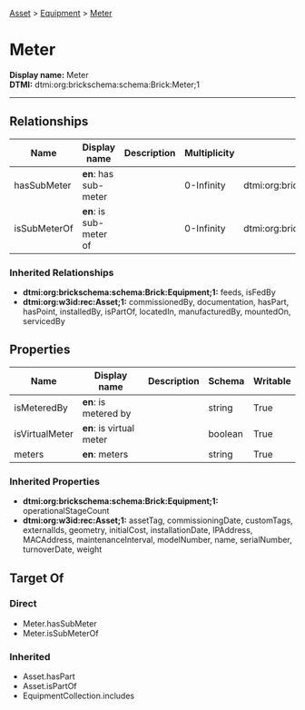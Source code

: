[Asset](../../Asset.md) > [Equipment](../Equipment.md) > [Meter](.)
# Meter

**Display name:** Meter<br />
**DTMI:** dtmi:org:brickschema:schema:Brick:Meter;1

---
## Relationships
|Name|Display name|Description|Multiplicity|Target|Properties|Writable|
|-|-|-|-|-|-|-|
|hasSubMeter|**en**: has sub-meter||0-Infinity|dtmi:org:brickschema:schema:Brick:Meter;1||True|
|isSubMeterOf|**en**: is sub-meter of||0-Infinity|dtmi:org:brickschema:schema:Brick:Meter;1||True|
### Inherited Relationships
* **dtmi:org:brickschema:schema:Brick:Equipment;1:** feeds, isFedBy
* **dtmi:org:w3id:rec:Asset;1:** commissionedBy, documentation, hasPart, hasPoint, installedBy, isPartOf, locatedIn, manufacturedBy, mountedOn, servicedBy
## Properties
|Name|Display name|Description|Schema|Writable|
|-|-|-|-|-|
|isMeteredBy|**en**: is metered by||string|True|
|isVirtualMeter|**en**: is virtual meter||boolean|True|
|meters|**en**: meters||string|True|
### Inherited Properties
* **dtmi:org:brickschema:schema:Brick:Equipment;1:** operationalStageCount
* **dtmi:org:w3id:rec:Asset;1:** assetTag, commissioningDate, customTags, externalIds, geometry, initialCost, installationDate, IPAddress, MACAddress, maintenanceInterval, modelNumber, name, serialNumber, turnoverDate, weight
## Target Of
### Direct
* Meter.hasSubMeter
* Meter.isSubMeterOf
### Inherited
* Asset.hasPart
* Asset.isPartOf
* EquipmentCollection.includes
